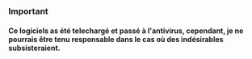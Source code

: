 ### Important

#### Ce logiciels as été telechargé et passé à l'antivirus, cependant, je ne pourrais être tenu responsable dans le cas où des indésirables subsisteraient.
